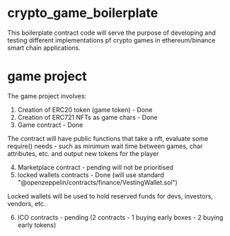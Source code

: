# crypto_game_boilerplate

This boilerplate contract code will serve the purpose of developing and testing different implementations pf crypto games in ethereum/binance smart chain applications.

# game project

The game project involves:

1. Creation of ERC20 token (game token) - Done
2. Creation of ERC721 NFTs as game chars - Done
3. Game contract - Done
 
 The contract will have public functions that take a nft, evaluate some require() needs - such as 
 minimum wait time between games, char attributes, etc. and output new tokens for the player

4. Marketplace contract - pending will not be prioritised
5. locked wallets contracts - Done (will use standard "@openzeppelin/contracts/finance/VestingWallet.sol")

 Locked wallets will be used to hold reserved funds for devs, investors, vendors, etc.

6. ICO contracts - pending (2 contracts - 1 buying early boxes - 2 buying early tokens)
 